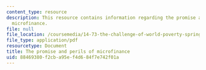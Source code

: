 ```yaml
---
content_type: resource
description: This resource contains information regarding the promise and perils of
  microfinance.
file: null
file_location: /coursemedia/14-73-the-challenge-of-world-poverty-spring-2011/88469380f2cba95ef4d684f7e742f01a_MIT14_73S11_Lec19_slides.pdf
file_type: application/pdf
resourcetype: Document
title: The promise and perils of microfinance
uid: 88469380-f2cb-a95e-f4d6-84f7e742f01a
---
```

